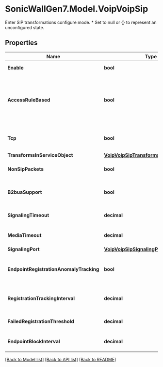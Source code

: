# SonicWallGen7.Model.VoipVoipSip
Enter SIP transformations configure mode. * Set to null or {} to represent  an unconfigured state.

## Properties

Name | Type | Description | Notes
------------ | ------------- | ------------- | -------------
**Enable** | **bool** | Enable SIP transformations. | [optional] 
**AccessRuleBased** | **bool** | Set SIP transformation will be performed only when it is enabled on the corresponding firewall access rule. | [optional] 
**Tcp** | **bool** | Enable transformations on TCP connections. | [optional] 
**TransformsInServiceObject** | [**VoipVoipSipTransformsInServiceObject**](VoipVoipSipTransformsInServiceObject.md) |  | [optional] 
**NonSipPackets** | **bool** | Enable permit non-SIP packets on signaling port. | [optional] 
**B2buaSupport** | **bool** | Enable SIP back-to-back user agent (B2BUA) support. | [optional] 
**SignalingTimeout** | **decimal** | Set SIP signaling inactivity time out (seconds). | [optional] 
**MediaTimeout** | **decimal** | Set SIP media inactivity time out (seconds). | [optional] 
**SignalingPort** | [**VoipVoipSipSignalingPort**](VoipVoipSipSignalingPort.md) |  | [optional] 
**EndpointRegistrationAnomalyTracking** | **bool** | Enable SIP endpoint registration anomaly tracking. | [optional] 
**RegistrationTrackingInterval** | **decimal** | Set SIP registration tracking interval (seconds). | [optional] 
**FailedRegistrationThreshold** | **decimal** | Set SIP failed registration threshold. | [optional] 
**EndpointBlockInterval** | **decimal** | Set endpoint block interval(seconds) | [optional] 

[[Back to Model list]](../README.md#documentation-for-models) [[Back to API list]](../README.md#documentation-for-api-endpoints) [[Back to README]](../README.md)

